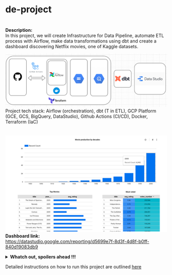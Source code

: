 # de-project
#
**Description:**  
In this project, we will create Infrastructure for Data Pipeline, automate ETL process with Airflow, make data transformations using dbt and create a dashboard discovering Netflix movies, one of Kaggle datasets.

![Project Stack](project_stack.png)
Project tech stack: Airflow (orchestration), dbt (T in ETL), GCP Platform (GCE, GCS, BigQuery, DataStudio), Github Actions (CI/CD), Docker, Terraform (IaC)
<br/><br/><br/>
![Dashboard](dashboard.png)
**Dashboard link:**  
https://datastudio.google.com/reporting/d5699e7f-8d3f-4d8f-b0ff-840d19083db9

<details>
<summary><b>Whatch out, spoilers ahead !!!</b></summary>
<br>
<a href="https://coub.com/view/tz7kd">
  <img alt="Qries" src="gandalf.jpg"
  width="800" height="400">
</a>

  
  
</details>






Detailed instructions on how to run this project are outlined [here](https://github.com/i-bond/de-project/blob/main/howto/howto.md)


